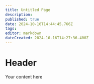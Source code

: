 ```yaml
---
title: Untitled Page
description: 
published: true
date: 2024-10-16T14:44:45.766Z
tags: 
editor: markdown
dateCreated: 2024-10-16T14:27:36.400Z
---
```


# Header
Your content here